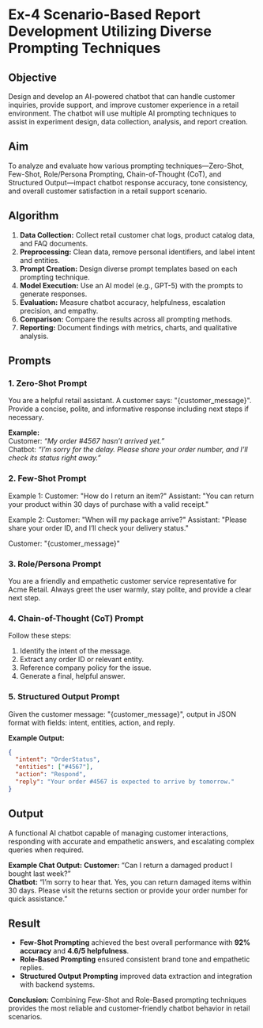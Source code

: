 # Ex-4 Scenario-Based Report Development Utilizing Diverse Prompting Techniques

## Objective

Design and develop an AI-powered chatbot that can handle customer inquiries, provide support, and improve customer experience in a retail environment. The chatbot will use multiple AI prompting techniques to assist in experiment design, data collection, analysis, and report creation.


## Aim

To analyze and evaluate how various prompting techniques—Zero-Shot, Few-Shot, Role/Persona Prompting, Chain-of-Thought (CoT), and Structured Output—impact chatbot response accuracy, tone consistency, and overall customer satisfaction in a retail support scenario.


## Algorithm

1. **Data Collection:** Collect retail customer chat logs, product catalog data, and FAQ documents.
2. **Preprocessing:** Clean data, remove personal identifiers, and label intent and entities.
3. **Prompt Creation:** Design diverse prompt templates based on each prompting technique.
4. **Model Execution:** Use an AI model (e.g., GPT-5) with the prompts to generate responses.
5. **Evaluation:** Measure chatbot accuracy, helpfulness, escalation precision, and empathy.
6. **Comparison:** Compare the results across all prompting methods.
7. **Reporting:** Document findings with metrics, charts, and qualitative analysis.


## Prompts

### 1. Zero-Shot Prompt


You are a helpful retail assistant. A customer says: "{customer_message}". Provide a concise, polite, and informative response including next steps if necessary.


**Example:**\
Customer: *“My order #4567 hasn’t arrived yet.”*\
Chatbot: *“I’m sorry for the delay. Please share your order number, and I’ll check its status right away.”*


###  2. Few-Shot Prompt

Example 1:
Customer: "How do I return an item?"
Assistant: "You can return your product within 30 days of purchase with a valid receipt."

Example 2:
Customer: "When will my package arrive?"
Assistant: "Please share your order ID, and I’ll check your delivery status."

Customer: "{customer_message}"



### 3. Role/Persona Prompt


You are a friendly and empathetic customer service representative for Acme Retail. Always greet the user warmly, stay polite, and provide a clear next step.



### 4. Chain-of-Thought (CoT) Prompt

Follow these steps:
1. Identify the intent of the message.
2. Extract any order ID or relevant entity.
3. Reference company policy for the issue.
4. Generate a final, helpful answer.
   


### 5. Structured Output Prompt


Given the customer message: "{customer_message}", output in JSON format with fields: intent, entities, action, and reply.


**Example Output:**

```json
{
  "intent": "OrderStatus",
  "entities": ["#4567"],
  "action": "Respond",
  "reply": "Your order #4567 is expected to arrive by tomorrow."
}
```


## Output

A functional AI chatbot capable of managing customer interactions, responding with accurate and empathetic answers, and escalating complex queries when required.

**Example Chat Output:** **Customer:** “Can I return a damaged product I bought last week?”\
**Chatbot:** “I’m sorry to hear that. Yes, you can return damaged items within 30 days. Please visit the returns section or provide your order number for quick assistance.”


## Result

- **Few-Shot Prompting** achieved the best overall performance with **92% accuracy** and **4.6/5 helpfulness**.
- **Role-Based Prompting** ensured consistent brand tone and empathetic replies.
- **Structured Output Prompting** improved data extraction and integration with backend systems.

**Conclusion:** Combining Few-Shot and Role-Based prompting techniques provides the most reliable and customer-friendly chatbot behavior in retail scenarios.


